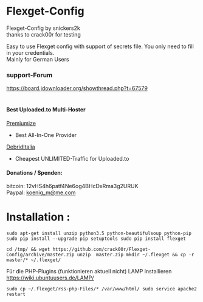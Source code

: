 # Flexget-Config

Flexget-Config by snickers2k<br>
thanks to crack00r for testing<br>


Easy to use Flexget config with support of secrets file. You only need to fill in your credentials. <br>
Mainly for German Users <br>


### support-Forum<br>
https://board.jdownloader.org/showthread.php?t=67579  <br>

#
#### Best Uploaded.to Multi-Hoster
[Premiumize](https://www.premiumize.me/ref/709558658) <br>
- Best All-In-One Provider <br>

[DebridItalia](http://www.debriditalia.com/?ref=ref68473) <br>
- Cheapest UNLIMITED-Traffic for Uploaded.to<br>


#### Donations / Spenden:
bitcoin: 12vHS4h6patf4Ne6og4BHcDxRma3g2URUK  <br>
Paypal: koenig_m@me.com  <br>



 # Installation :
`sudo apt-get install unzip python3.5 python-beautifulsoup python-pip
sudo pip install --upgrade pip setuptools
sudo pip install flexget`

`cd /tmp/ && wget https://github.com/crack00r/Flexget-Config/archive/master.zip
unzip  master.zip
mkdir ~/.flexget && cp -r master/* ~/.flexget/`


Für die PHP-Plugins (funktionieren aktuell nicht)
LAMP installieren https://wiki.ubuntuusers.de/LAMP/ 

`sudo cp ~/.flexget/rss-php-Files/* /var/www/html/
sudo service apache2 restart`
